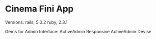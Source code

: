 # Cinema Fini App

Versions:
rails, 5.0.2
ruby, 2.3.1

Gems for Admin Interface:
ActiveAdmin
Responsive ActiveAdmin
Devise


